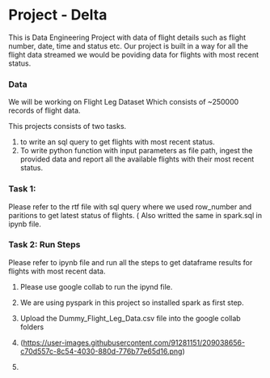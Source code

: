 # Project - Delta


This is  Data Engineering Project with data of flight details such as flight number, date, time and status etc.
Our project is built in a way for all the flight data streamed we would be poviding data for flights with most recent status.


### Data
We will be working on Flight Leg Dataset Which consists of ~250000 records of flight data.

This projects consists of two tasks.
1. to write an sql query to get flights with most recent status.
2. To write python function with input parameters as file path, ingest the provided data and report all the available flights with their most recent status.

### Task 1:

Please refer to the rtf file with sql query where we used row_number and paritions to get latest status of flights. ( Also writted the same in spark.sql
in ipynb file.


### Task 2: Run Steps

Please refer to ipynb file and run all the steps to get dataframe results for flights with most recent data.
1. Please use google collab to run the ipynd file.
2. We are using pyspark in this project so installed spark as first step.
3. Upload the Dummy_Flight_Leg_Data.csv file into the google collab folders
4. (https://user-images.githubusercontent.com/91281151/209038656-c70d557c-8c54-4030-880d-776b77e65d16.png)

5. 
